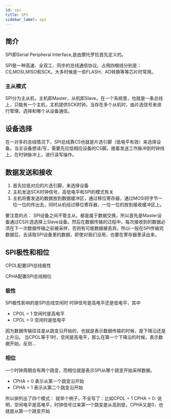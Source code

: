 ```yaml
---
id: spi
title: SPI
sidebar_label: spi
---
```


## 简介
SPI即Serial Peripheral Interface,是由摩托罗拉首先定义的。

SPI是一种高速、全双工、同步的总线通信协议。占用四根线分别是：CS,MOSI,MISO和SCK。大多时候是一些FLASH、AD转换等等芯片时常用。

### 主从模式
SPI分为主从机，主机即Master，从机即Slave。在一个系统里，也就是一条总线上，只能有一个主机，主机提供SCK时钟。当存在多个从机时，由片选信号来进行管理，选择和哪个从设备通信。

## 设备选择
在一对多的总线情况下，SPI总线靠CS也就是片选引脚（低电平有效）来选择设备。当主设备想读/写，需要先拉低相应设备的CS脚。接着发送工作脉冲到时钟线上，在时钟脉冲上，进行读写操作。

## 数据发送和接收
1. 首先拉低对应的片选引脚，来选择设备
2. 主机发送SCK时钟信号，高低电平和SPI的模式有关
3. 主机将要发送的数据放到数据缓冲区，通过移位寄存器，通过MOSI将字节一位一位的传出去，同时从机经过移位寄存器，一位一位的放到接收缓冲区上。

要注意的点：
SPI设备之间不管主从，都是属于数据交换。所以首先是Master设备通过CS片选选择上Slave设备。然后在数据传输的过程中，每次接收到的数据必须在下一次数据传输之前被采样，否则有可能数据被丢弃。所以一般在SPI传输完数据后，去读取SPI设备里的数据，即使对我们没用，也要在寄存器里读出来。

## SPI极性和相位

CPOL配置SPI总线极性

CPHA配置SPI总线相位

### 极性
SPI极性影响的是SPI总线空闲时 时钟信号是高电平还是低电平，其中
- CPOL = 1 空闲时是高电平
- CPOL = 0 空闲时是低电平

因为数据传输往往是从跳变沿开始的，也就是表示数据传输的时候，是下降沿还是上升沿。
当CPOL等于1时，空闲是高电平，那么在第一个下降沿的时候，表示数据开始，反则...

### 相位
一个时钟周期会有两个跳变，而相位就是表示SPI从哪个跳变开始采样数据。
- CPHA = 0 表示从第一个跳变沿开始
- CPHA = 1 表示从第二个跳变沿开始

所以排列出了四个模式：
就举个例子，不全写了：比如CPOL = 1 CPHA = 0:
说明，空闲电平是高电平，时钟信号过来第一个跳变是从高到低，CPHA又是0，也就是从第一个跳变开始
